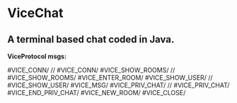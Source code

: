 # ViceChat #

## A terminal based chat coded in Java.

**ViceProtocol msgs:**

 #VICE_CONN/<nickname> // #VICE_CONN/<nickname or empty if the name is already in use>
 #VICE_SHOW_ROOMS/<empty> // #VICE_SHOW_ROOMS/<names of the rooms>
 #VICE_ENTER_ROOM/<chatroom>
 #VICE_SHOW_USER/<empty> // #VICE_SHOW_USER/<users nicknames>
 #VICE_MSG/<msg to the room>
 #VICE_PRIV_CHAT/<nickname of the user with which start the private chat> // #VICE_PRIV_CHAT/<nickname of the user with which start the private  chat or empty if the user rejected the invitation to chat>
 #VICE_END_PRIV_CHAT/<nickname of the user>
 #VICE_NEW_ROOM/<name of the new room>
 #VICE_CLOSE/<empty>